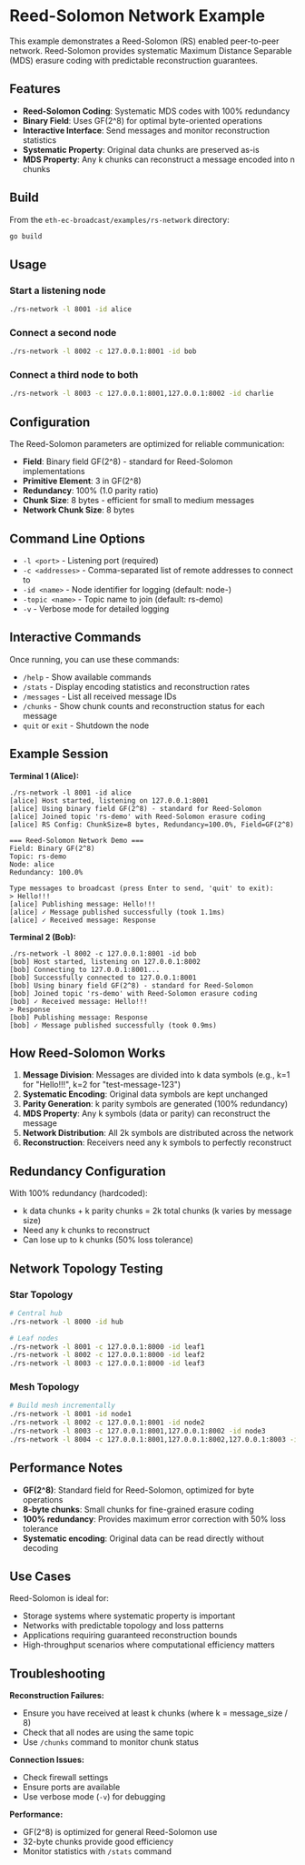 # Reed-Solomon Network Example

This example demonstrates a Reed-Solomon (RS) enabled peer-to-peer network. Reed-Solomon provides systematic Maximum Distance Separable (MDS) erasure coding with predictable reconstruction guarantees.

## Features

- **Reed-Solomon Coding**: Systematic MDS codes with 100% redundancy
- **Binary Field**: Uses GF(2^8) for optimal byte-oriented operations
- **Interactive Interface**: Send messages and monitor reconstruction statistics
- **Systematic Property**: Original data chunks are preserved as-is
- **MDS Property**: Any k chunks can reconstruct a message encoded into n chunks

## Build

From the `eth-ec-broadcast/examples/rs-network` directory:

```bash
go build
```

## Usage

### Start a listening node
```bash
./rs-network -l 8001 -id alice
```

### Connect a second node
```bash
./rs-network -l 8002 -c 127.0.0.1:8001 -id bob
```

### Connect a third node to both
```bash
./rs-network -l 8003 -c 127.0.0.1:8001,127.0.0.1:8002 -id charlie
```

## Configuration

The Reed-Solomon parameters are optimized for reliable communication:

- **Field**: Binary field GF(2^8) - standard for Reed-Solomon implementations
- **Primitive Element**: 3 in GF(2^8)
- **Redundancy**: 100% (1.0 parity ratio)
- **Chunk Size**: 8 bytes - efficient for small to medium messages
- **Network Chunk Size**: 8 bytes

## Command Line Options

- `-l <port>` - Listening port (required)
- `-c <addresses>` - Comma-separated list of remote addresses to connect to
- `-id <name>` - Node identifier for logging (default: node-<port>)
- `-topic <name>` - Topic name to join (default: rs-demo)
- `-v` - Verbose mode for detailed logging

## Interactive Commands

Once running, you can use these commands:

- `/help` - Show available commands
- `/stats` - Display encoding statistics and reconstruction rates
- `/messages` - List all received message IDs
- `/chunks` - Show chunk counts and reconstruction status for each message
- `quit` or `exit` - Shutdown the node

## Example Session

**Terminal 1 (Alice):**
```
./rs-network -l 8001 -id alice
[alice] Host started, listening on 127.0.0.1:8001
[alice] Using binary field GF(2^8) - standard for Reed-Solomon
[alice] Joined topic 'rs-demo' with Reed-Solomon erasure coding
[alice] RS Config: ChunkSize=8 bytes, Redundancy=100.0%, Field=GF(2^8)

=== Reed-Solomon Network Demo ===
Field: Binary GF(2^8)
Topic: rs-demo
Node: alice
Redundancy: 100.0%

Type messages to broadcast (press Enter to send, 'quit' to exit):
> Hello!!!
[alice] Publishing message: Hello!!!
[alice] ✓ Message published successfully (took 1.1ms)
[alice] ✓ Received message: Response
```

**Terminal 2 (Bob):**
```
./rs-network -l 8002 -c 127.0.0.1:8001 -id bob
[bob] Host started, listening on 127.0.0.1:8002
[bob] Connecting to 127.0.0.1:8001...
[bob] Successfully connected to 127.0.0.1:8001
[bob] Using binary field GF(2^8) - standard for Reed-Solomon
[bob] Joined topic 'rs-demo' with Reed-Solomon erasure coding
[bob] ✓ Received message: Hello!!!
> Response
[bob] Publishing message: Response
[bob] ✓ Message published successfully (took 0.9ms)
```

## How Reed-Solomon Works

1. **Message Division**: Messages are divided into k data symbols (e.g., k=1 for "Hello!!!", k=2 for "test-message-123")
2. **Systematic Encoding**: Original data symbols are kept unchanged
3. **Parity Generation**: k parity symbols are generated (100% redundancy)
4. **MDS Property**: Any k symbols (data or parity) can reconstruct the message
5. **Network Distribution**: All 2k symbols are distributed across the network
6. **Reconstruction**: Receivers need any k symbols to perfectly reconstruct

## Redundancy Configuration

With 100% redundancy (hardcoded):
- k data chunks + k parity chunks = 2k total chunks (k varies by message size)
- Need any k chunks to reconstruct
- Can lose up to k chunks (50% loss tolerance)

## Network Topology Testing

### Star Topology
```bash
# Central hub
./rs-network -l 8000 -id hub

# Leaf nodes
./rs-network -l 8001 -c 127.0.0.1:8000 -id leaf1
./rs-network -l 8002 -c 127.0.0.1:8000 -id leaf2
./rs-network -l 8003 -c 127.0.0.1:8000 -id leaf3
```

### Mesh Topology
```bash
# Build mesh incrementally
./rs-network -l 8001 -id node1
./rs-network -l 8002 -c 127.0.0.1:8001 -id node2
./rs-network -l 8003 -c 127.0.0.1:8001,127.0.0.1:8002 -id node3
./rs-network -l 8004 -c 127.0.0.1:8001,127.0.0.1:8002,127.0.0.1:8003 -id node4
```

## Performance Notes

- **GF(2^8)**: Standard field for Reed-Solomon, optimized for byte operations
- **8-byte chunks**: Small chunks for fine-grained erasure coding
- **100% redundancy**: Provides maximum error correction with 50% loss tolerance
- **Systematic encoding**: Original data can be read directly without decoding

## Use Cases

Reed-Solomon is ideal for:
- Storage systems where systematic property is important
- Networks with predictable topology and loss patterns
- Applications requiring guaranteed reconstruction bounds
- High-throughput scenarios where computational efficiency matters

## Troubleshooting

**Reconstruction Failures:**
- Ensure you have received at least k chunks (where k = message_size / 8)
- Check that all nodes are using the same topic
- Use `/chunks` command to monitor chunk status

**Connection Issues:**
- Check firewall settings
- Ensure ports are available
- Use verbose mode (`-v`) for debugging

**Performance:**
- GF(2^8) is optimized for general Reed-Solomon use
- 32-byte chunks provide good efficiency
- Monitor statistics with `/stats` command
